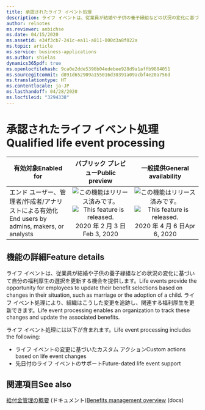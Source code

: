 ```yaml
---
title: 承認されたライフ イベント処理
description: ライフ イベントは、従業員が結婚や子供の養子縁組などの状況の変化に基づいて自分の福利厚生の選択を更新する機会を提供します。 ライフ イベント処理により、組織はこうした変更を追跡し、関連する福利厚生を更新できます。
author: relnotes
ms.reviewer: anbichse
ms.date: 04/15/2020
ms.assetid: e34f3cb7-241c-ea11-a811-000d3a8f022a
ms.topic: article
ms.service: business-applications
ms.author: shielas
dynamics365pdf: true
ms.openlocfilehash: 9ca0e2dde5396b04edebee928d9a1affb9884051
ms.sourcegitcommit: d891d652909a155016d30391a09acbf4e20a756d
ms.translationtype: HT
ms.contentlocale: ja-JP
ms.lasthandoff: 04/28/2020
ms.locfileid: "3294338"
---
```

# <a name="qualified-life-event-processing"></a><span data-ttu-id="dc368-104">承認されたライフ イベント処理</span><span class="sxs-lookup"><span data-stu-id="dc368-104">Qualified life event processing</span></span>


| <span data-ttu-id="dc368-105">有効対象</span><span class="sxs-lookup"><span data-stu-id="dc368-105">Enabled for</span></span>    |  <span data-ttu-id="dc368-106">パブリック プレビュー</span><span class="sxs-lookup"><span data-stu-id="dc368-106">Public preview</span></span> | <span data-ttu-id="dc368-107">一般提供</span><span class="sxs-lookup"><span data-stu-id="dc368-107">General availability</span></span> | 
| ---------- | :----------: |:----------: |
|<span data-ttu-id="dc368-108">エンド ユーザー、管理者/作成者/アナリストによる有効化</span><span class="sxs-lookup"><span data-stu-id="dc368-108">End users by admins, makers, or analysts</span></span>|<span data-ttu-id="dc368-109">![この機能はリリース済みです。](/dynamics365-release-plan/media/green-checkmark.png "この機能はリリース済みです。")</span><span class="sxs-lookup"><span data-stu-id="dc368-109">![This feature is released.](/dynamics365-release-plan/media/green-checkmark.png "This feature is released.")</span></span> <span data-ttu-id="dc368-110">2020 年 2 月 3 日</span><span class="sxs-lookup"><span data-stu-id="dc368-110">Feb 3, 2020</span></span>| <span data-ttu-id="dc368-111">![この機能はリリース済みです。](/dynamics365-release-plan/media/green-checkmark.png "この機能はリリース済みです。")</span><span class="sxs-lookup"><span data-stu-id="dc368-111">![This feature is released.](/dynamics365-release-plan/media/green-checkmark.png "This feature is released.")</span></span> <span data-ttu-id="dc368-112">2020 年 4 月 6 日</span><span class="sxs-lookup"><span data-stu-id="dc368-112">Apr 6, 2020</span></span>|






## <a name="feature-details"></a><span data-ttu-id="dc368-113">機能の詳細</span><span class="sxs-lookup"><span data-stu-id="dc368-113">Feature details</span></span>
<!--feature detail start -->
<span data-ttu-id="dc368-114">ライフ イベントは、従業員が結婚や子供の養子縁組などの状況の変化に基づいて自分の福利厚生の選択を更新する機会を提供します。</span><span class="sxs-lookup"><span data-stu-id="dc368-114">Life events provide the opportunity for employees to update their benefit selections based on changes in their situation, such as marriage or the adoption of a child.</span></span> <span data-ttu-id="dc368-115">ライフ イベント処理により、組織はこうした変更を追跡し、関連する福利厚生を更新できます。</span><span class="sxs-lookup"><span data-stu-id="dc368-115">Life event processing enables an organization to track these changes and update the associated benefits.</span></span>

<span data-ttu-id="dc368-116">ライフ イベント処理には以下が含まれます。</span><span class="sxs-lookup"><span data-stu-id="dc368-116">Life event processing includes the following:</span></span>

- <span data-ttu-id="dc368-117">ライフ イベントの変更に基づいたカスタム アクション</span><span class="sxs-lookup"><span data-stu-id="dc368-117">Custom actions based on life event changes</span></span>
- <span data-ttu-id="dc368-118">先日付のライフ イベントのサポート</span><span class="sxs-lookup"><span data-stu-id="dc368-118">Future-dated life event support</span></span>

<!--feature detail end -->










## <a name="see-also"></a><span data-ttu-id="dc368-119">関連項目</span><span class="sxs-lookup"><span data-stu-id="dc368-119">See also</span></span>

<!--docs start-->
<span data-ttu-id="dc368-120">[給付金管理の概要](https://docs.microsoft.com/dynamics365/human-resources/hr-benefits-management-overview) (ドキュメント)</span><span class="sxs-lookup"><span data-stu-id="dc368-120">[Benefits management overview](https://docs.microsoft.com/dynamics365/human-resources/hr-benefits-management-overview) (docs)</span></span>
<!--docs end-->
